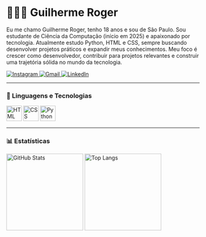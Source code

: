 # 👨🏻‍💻 Guilherme Roger

Eu me chamo Guilherme Roger, tenho 18 anos e sou de São Paulo. Sou estudante de Ciência da Computação (início em 2025) e apaixonado por tecnologia. Atualmente estudo Python, HTML e CSS, sempre buscando desenvolver projetos práticos e expandir meus conhecimentos. Meu foco é crescer como desenvolvedor, contribuir para projetos relevantes e construir uma trajetória sólida no mundo da tecnologia.

<p align="left">
  <a href="https://www.instagram.com/eai_rogerzs/">
    <img alt="Instagram" src="https://img.shields.io/badge/-Instagram-%23E4405F?style=for-the-badge&logo=instagram&logoColor=white"/>
  </a>
  <a href="mailto:guilhermerogerr@gmail.com">
    <img alt="Gmail" src="https://img.shields.io/badge/Gmail-D14836?style=for-the-badge&logo=gmail&logoColor=white"/>
  </a>
  <a href="https://www.linkedin.com/in/guilherme-roger-395958369/">
    <img alt="LinkedIn" src="https://img.shields.io/badge/LinkedIn-0077B5?style=for-the-badge&logo=linkedin&logoColor=white"/>
  </a>
</p>

---

### 🤖 Linguagens e Tecnologias

<p align="left">
  <img alt="HTML" title="HTML" width="40px" src="https://cdn.jsdelivr.net/gh/devicons/devicon/icons/html5/html5-original.svg"/>
  <img alt="CSS" title="CSS" width="40px" src="https://cdn.jsdelivr.net/gh/devicons/devicon/icons/css3/css3-original.svg"/>
  <img alt="Python" title="Python" width="40px" src="https://cdn.jsdelivr.net/gh/devicons/devicon/icons/python/python-original.svg"/>
</p>

---

### 📊 Estatísticas

<p>
  <img alt="GitHub Stats" height="200" src="https://github-readme-stats.vercel.app/api?username=guilhermerogerr&show_icons=true&theme=transparent"/>
  <img alt="Top Langs" height="200" src="https://github-readme-stats.vercel.app/api/top-langs/?username=guilhermerogerr&layout=donut&theme=transparent"/>
</p>
